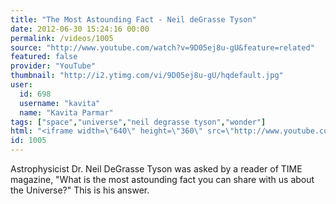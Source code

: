 ```yaml
---
title: "The Most Astounding Fact - Neil deGrasse Tyson"
date: 2012-06-30 15:24:16 00:00
permalink: /videos/1005
source: "http://www.youtube.com/watch?v=9D05ej8u-gU&feature=related"
featured: false
provider: "YouTube"
thumbnail: "http://i2.ytimg.com/vi/9D05ej8u-gU/hqdefault.jpg"
user:
  id: 698
  username: "kavita"
  name: "Kavita Parmar"
tags: ["space","universe","neil degrasse tyson","wonder"]
html: "<iframe width=\"640\" height=\"360\" src=\"http://www.youtube.com/embed/9D05ej8u-gU?wmode=transparent&fs=1&feature=oembed\" frameborder=\"0\" allowfullscreen></iframe>"
id: 1005
---
```


Astrophysicist Dr. Neil DeGrasse Tyson was asked by a reader of TIME magazine, "What is the most astounding fact you can share with us about the Universe?" This is his answer.